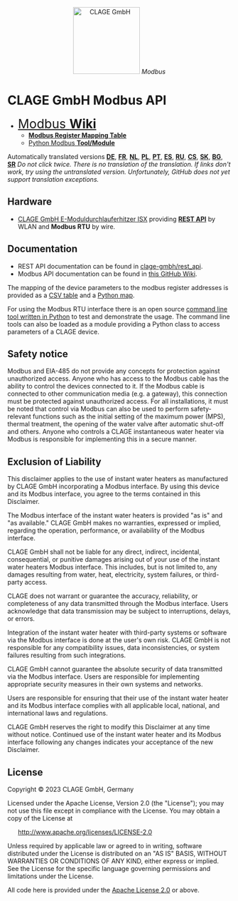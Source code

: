 <p align="center"><img src="https://www.clage.com/assets/gfx/logo.svg" alt="CLAGE GmbH" width="150"> <i>Modbus</i></p>

# CLAGE GmbH Modbus API

* <span style="font-size:2em;">[Modbus **Wiki**](../../wiki)</span>
  * [**Modbus Register Mapping Table**](src/clage_modbus_tab.csv)
  * [Python Modbus **Tool/Module**](../../wiki/clage_modbus.py)

Automatically translated versions <span class="notranslate" translate="no">[**DE**](https://github-com.translate.goog/clage-gmbh/clage_modbus?_x_tr_sl=auto&_x_tr_tl=de&_x_tr_hl=de-DE&_x_tr_pto=wapp), [**FR**](https://github-com.translate.goog/clage-gmbh/clage_modbus?_x_tr_sl=auto&_x_tr_tl=fr&_x_tr_hl=fr-FR&_x_tr_pto=wapp), [**NL**](https://github-com.translate.goog/clage-gmbh/clage_modbus?_x_tr_sl=auto&_x_tr_tl=nl&_x_tr_hl=nl-NL&_x_tr_pto=wapp), [**PL**](https://github-com.translate.goog/clage-gmbh/clage_modbus?_x_tr_sl=auto&_x_tr_tl=pl&_x_tr_hl=pl-PL&_x_tr_pto=wapp), [**PT**](https://github-com.translate.goog/clage-gmbh/clage_modbus?_x_tr_sl=auto&_x_tr_tl=pt&_x_tr_hl=pt-PT&_x_tr_pto=wapp), [**ES**](https://github-com.translate.goog/clage-gmbh/clage_modbus?_x_tr_sl=auto&_x_tr_tl=es&_x_tr_hl=es-ES&_x_tr_pto=wapp), [**RU**](https://github-com.translate.goog/clage-gmbh/clage_modbus?_x_tr_sl=auto&_x_tr_tl=ru&_x_tr_hl=ru-RU&_x_tr_pto=wapp), [**CS**](https://github-com.translate.goog/clage-gmbh/clage_modbus?_x_tr_sl=auto&_x_tr_tl=cs&_x_tr_hl=cs-CS&_x_tr_pto=wapp), [**SK**](https://github-com.translate.goog/clage-gmbh/clage_modbus?_x_tr_sl=auto&_x_tr_tl=sk&_x_tr_hl=sk-SK&_x_tr_pto=wapp), [**BG**](https://github-com.translate.goog/clage-gmbh/clage_modbus?_x_tr_sl=auto&_x_tr_tl=bg&_x_tr_hl=bg-BG&_x_tr_pto=wapp), [**SR**](https://github-com.translate.goog/clage-gmbh/clage_modbus?_x_tr_sl=auto&_x_tr_tl=sr&_x_tr_hl=sr-SR&_x_tr_pto=wapp)</span> *Do not click twice. There is no translation of the translation. If links don't work, try using the untranslated version. Unfortunately, GitHub does not yet support translation exceptions.*

## Hardware

* [CLAGE GmbH E-Moduldurchlauferhitzer ISX](https://www.clage.com/de/produkte/e-moduldurchlauferhitzer/isx) providing [**REST API**](https://github.com/clage-gmbh/rest_api) by WLAN and **Modbus RTU** by wire.

## Documentation

* REST API documentation can be found in [clage-gmbh/rest_api](https://github.com/clage-gmbh/rest_api).
* Modbus API documentation can be found in [this GitHub Wiki](../../wiki).

The mapping of the device parameters to the modbus register addresses is provided as a [CSV table](src/clage_modbus_mapping.csv) and a [Python map](src/clage_modbus_mapping.py).

For using the Modbus RTU interface there is an open source [command line tool written in Python](src/clage_modbus.py) to test and demonstrate the usage.
The command line tools can also be loaded as a module providing a Python class to access parameters of a CLAGE device.

## Safety notice

Modbus and EIA-485 do not provide any concepts for protection against unauthorized access.
Anyone who has access to the Modbus cable has the ability to control the devices connected to it.
If the Modbus cable is connected to other communication media (e.g. a gateway), this connection must be protected against unauthorized access.
For all installations, it must be noted that control via Modbus can also be used to perform safety-relevant functions such as the initial setting of the maximum power (MPS), thermal treatment, the opening of the water valve after automatic shut-off and others.
Anyone who controls a CLAGE instantaneous water heater via Modbus is responsible for implementing this in a secure manner.

## Exclusion of Liability
This disclaimer applies to the use of instant water heaters as manufactured by CLAGE GmbH incorporating a Modbus interface.
By using this device and its Modbus interface, you agree to the terms contained in this Disclaimer.

The Modbus interface of the instant water heaters is provided "as is" and "as available."
CLAGE GmbH makes no warranties, expressed or implied, regarding the operation, performance, or availability of the Modbus interface.

CLAGE GmbH shall not be liable for any direct, indirect, incidental, consequential, or punitive damages arising out of your use of the instant water heaters Modbus interface.
This includes, but is not limited to, any damages resulting from water, heat, electricity, system failures, or third-party access.

CLAGE does not warrant or guarantee the accuracy, reliability, or completeness of any data transmitted through the Modbus interface.
Users acknowledge that data transmission may be subject to interruptions, delays, or errors.

Integration of the instant water heater with third-party systems or software via the Modbus interface is done at the user's own risk.
CLAGE GmbH is not responsible for any compatibility issues, data inconsistencies, or system failures resulting from such integrations.

CLAGE GmbH cannot guarantee the absolute security of data transmitted via the Modbus interface.
Users are responsible for implementing appropriate security measures in their own systems and networks.

Users are responsible for ensuring that their use of the instant water heater and its Modbus interface complies with all applicable local, national, and international laws and regulations.

CLAGE GmbH reserves the right to modify this Disclaimer at any time without notice.
Continued use of the instant water heater and its Modbus interface following any changes indicates your acceptance of the new Disclaimer.

## License

Copyright © 2023 CLAGE GmbH, Germany

Licensed under the Apache License, Version 2.0 (the "License");
you may not use this file except in compliance with the License.
You may obtain a copy of the License at

&nbsp;&nbsp;&nbsp;&nbsp;&nbsp;&nbsp;<http://www.apache.org/licenses/LICENSE-2.0>

Unless required by applicable law or agreed to in writing, software
distributed under the License is distributed on an "AS IS" BASIS,
WITHOUT WARRANTIES OR CONDITIONS OF ANY KIND, either express or implied.
See the License for the specific language governing permissions and
limitations under the License.

All code here is provided under the [Apache License 2.0](https://fossa.com/blog/open-source-licenses-101-apache-license-2-0/) or above.
